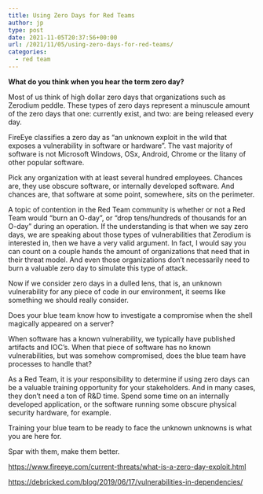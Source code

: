 ```yaml
---
title: Using Zero Days for Red Teams
author: jp
type: post
date: 2021-11-05T20:37:56+00:00
url: /2021/11/05/using-zero-days-for-red-teams/
categories:
  - red team
---
```


**What do you think when you hear the term zero day?**

Most of us think of high dollar zero days that organizations such as Zerodium peddle. These types of zero days represent a minuscule amount of the zero days that one: currently exist, and two: are being released every day.

FireEye classifies a zero day as “an unknown exploit in the wild that exposes a vulnerability in software or hardware”. The vast majority of software is not Microsoft Windows, OSx, Android, Chrome or the litany of other popular software. 

Pick any organization with at least several hundred employees. Chances are, they use obscure software, or internally developed software. And chances are, that software at some point, somewhere, sits on the perimeter. 

A topic of contention in the Red Team community is whether or not a Red Team would “burn an O-day”,  or “drop tens/hundreds of thousands for an O-day” during an operation. If the understanding is that when we say zero days, we are speaking about those types of vulnerabilities that Zerodium is interested in, then we have a very valid argument. In fact, I would say you can count on a couple hands the amount of organizations that need that in their threat model. And even those organizations don’t necessarily need to burn a valuable zero day to simulate this type of attack.

Now if we consider zero days in a dulled lens, that is, an unknown vulnerability for any piece of code in our environment, it seems like something we should really consider. 

Does your blue team know how to investigate a compromise when the shell magically appeared on a server? 

When software has a known vulnerability, we typically have published artifacts and IOC’s. When that piece of software has no known vulnerabilities, but was somehow compromised, does the blue team have processes to handle that? 

As a Red Team, it is your responsibility to determine if using zero days can be a valuable training opportunity for your stakeholders. And in many cases, they don’t need a ton of R&D time. Spend some time on an internally developed application, or the software running some obscure physical security hardware, for example. 

Training your blue team to be ready to face the unknown unknowns is what you are here for. 

Spar with them, make them better. 

https://www.fireeye.com/current-threats/what-is-a-zero-day-exploit.html

https://debricked.com/blog/2019/06/17/vulnerabilities-in-dependencies/


